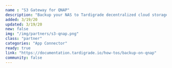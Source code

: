 ```yaml
---
name : "S3 Gateway for QNAP"
description: "Backup your NAS to Tardigrade decentralized cloud storage with our S3 Gateway App."
added: 3/19/20
updated: 3/19/20
new: false
img: "/img/partners/s3-qnap.png"
class: "partner"
categories: "App Connector"
ready: true
link: "https://documentation.tardigrade.io/how-tos/backup-on-qnap"
community: false
---
```

